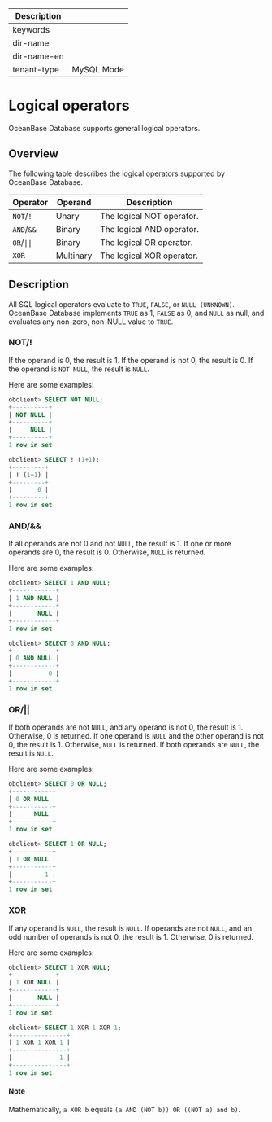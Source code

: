 | Description   |                 |
|---------------|-----------------|
| keywords      |                 |
| dir-name      |                 |
| dir-name-en   |                 |
| tenant-type   | MySQL Mode      |

# Logical operators

OceanBase Database supports general logical operators.

## Overview

The following table describes the logical operators supported by OceanBase Database.

| Operator | Operand | Description |
|------------|-----|------|
| `NOT`/`!` | Unary | The logical NOT operator. |
| `AND`/`&&` | Binary | The logical AND operator. |
| `OR`/`\|\|` | Binary | The logical OR operator. |
| `XOR` | Multinary | The logical XOR operator. |

## Description

All SQL logical operators evaluate to `TRUE`, `FALSE`, or `NULL (UNKNOWN)`. OceanBase Database implements `TRUE` as 1, `FALSE` as 0, and `NULL` as null, and evaluates any non-zero, non-NULL value to `TRUE`.

### NOT/!

If the operand is 0, the result is 1. If the operand is not 0, the result is 0. If the operand is `NOT NULL`, the result is `NULL`.

Here are some examples:

```sql
obclient> SELECT NOT NULL;
+----------+
| NOT NULL |
+----------+
|     NULL |
+----------+
1 row in set

obclient> SELECT ! (1+1);
+---------+
| ! (1+1) |
+---------+
|       0 |
+---------+
1 row in set
```

### AND/\&\&

If all operands are not 0 and not `NULL`, the result is 1. If one or more operands are 0, the result is 0. Otherwise, `NULL` is returned.

Here are some examples:

```sql
obclient> SELECT 1 AND NULL;
+------------+
| 1 AND NULL |
+------------+
|       NULL |
+------------+
1 row in set

obclient> SELECT 0 AND NULL;
+------------+
| 0 AND NULL |
+------------+
|          0 |
+------------+
1 row in set
```

### OR/\|\|

If both operands are not `NULL`, and any operand is not 0, the result is 1. Otherwise, 0 is returned. If one operand is `NULL` and the other operand is not 0, the result is 1. Otherwise, `NULL` is returned. If both operands are `NULL`, the result is `NULL`.

Here are some examples:

```sql
obclient> SELECT 0 OR NULL;
+-----------+
| 0 OR NULL |
+-----------+
|      NULL |
+-----------+
1 row in set

obclient> SELECT 1 OR NULL;
+-----------+
| 1 OR NULL |
+-----------+
|         1 |
+-----------+
1 row in set
```

### XOR

If any operand is `NULL`, the result is `NULL`. If operands are not `NULL`, and an odd number of operands is not 0, the result is 1. Otherwise, 0 is returned.

Here are some examples:

```sql
obclient> SELECT 1 XOR NULL;
+------------+
| 1 XOR NULL |
+------------+
|       NULL |
+------------+
1 row in set

obclient> SELECT 1 XOR 1 XOR 1;
+---------------+
| 1 XOR 1 XOR 1 |
+---------------+
|             1 |
+---------------+
1 row in set
```

  <main id="notice" type='explain'>
    <h4>Note</h4>
    <p>Mathematically, <code>a XOR b</code> equals <code>(a AND (NOT b)) OR ((NOT a) and b)</code>. </p>
  </main>
